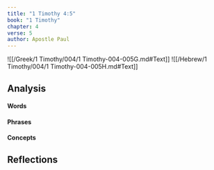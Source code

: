```yaml
---
title: "1 Timothy 4:5"
book: "1 Timothy"
chapter: 4
verse: 5
author: Apostle Paul
---
```

![[/Greek/1 Timothy/004/1 Timothy-004-005G.md#Text]]
![[/Hebrew/1 Timothy/004/1 Timothy-004-005H.md#Text]]

## Analysis

#### Words

#### Phrases

#### Concepts

## Reflections
